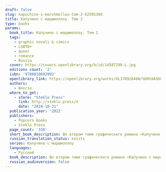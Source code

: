 ```yaml
---
draft: false
slug: kapuchino-s-marshmellou-tom-2-b250538d
title: Капучино с маршмэллоу. Том 2
type: books
params:
  book_title: Капучино с маршмэллоу. Том 2
  tags:
    - graphic novels & comics
    - LGBTQ+
    - queer
    - romance
    - Russia
  cover: https://covers.openlibrary.org/b/id/14587298-L.jpg
  editions count: '2'
  isbn: '9786010692992'
  openlibrary_link: https://openlibrary.org/works/OL37892846W/%D0%9A%D0%B0%D0%BF%D1%83%D1%87%D0%B8%D0%BD%D0%BE_%D1%81_%D0%BC%D0%B0%D1%80%D1%88%D0%BC%D1%8D%D0%BB%D0%BB%D0%BE%D1%83._%D0%A2%D0%BE%D0%BC_2
  authors:
    - Woorie
  where_to_get:
    - store: "Steklo Press"
      link: http://steklo.press/4
      date: "2024-10-31"
  publication_year: '2022'
  publishers:
    - Popcorn books
    - Steklo Press
  page_count: '338'
  short_book_description: Во втором томе графического романа «Капучино с маршмэллоу» Рэю и его друзьям предстоит не только сдать выпускные экзамены, но и определиться, кем они хотят стать в будущем…
  russian_translation_status: exists
  series: Капучино с маршмэллоу
  languages:
    - Русский
  book_description: Во втором томе графического романа «Капучино с маршмэллоу» Рэю и его друзьям предстоит не только сдать выпускные экзамены, но и определиться, кем они хотят стать в будущем. Вас ждет еще больше историй из жизни очаровательной группы закадычных друзей, сдобренной ароматом свежесваренного капучино с маршмэллоу.
  russian_audioversion: false
---
```

